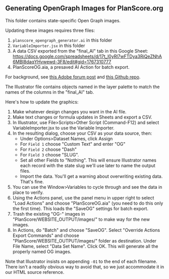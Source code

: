 ## Generating OpenGraph Images for PlanScore.org

This folder contains state-specific Open Graph images.

Updating these images requires three files:

1. `planscore_opengraph_generator.ai` in this folder
2. `VariableImporter.jsx` in this folder
3. A data CSV exported from the "final_AI" tab in this Google Sheet: https://docs.google.com/spreadsheets/d/17t_l0yRl7wFTDya3RiQeZNhA6MBI8daqYHvwewd-3F8/edit#gid=1767310777
4. PlanScoreOG.aia, a presaved AI Action for batch export.

For background, see [this Adobe forum post](https://forums.adobe.com/thread/1726468) and [this Github repo](https://github.com/Silly-V/Adobe-Illustrator/blob/master/Variable%20Importer/VariableImporter.jsx).

The Illustrator file contains objects named in the layer palette to match the names of the columns in the "final_AI" tab.

Here's how to update the graphics:

1. Make whatever design changes you want in the AI file.
2. Make text changes or formula updates in Sheets and export a CSV.
3. In Illustrator, use File>Scripts>Other Script (Command-F12) and select VariableImporter.jsx to use the Variable Importer.
4. In the resulting dialog, choose your CSV as your data source, then:
	* Under Options>Dataset Names, click Assign
	* For `Field 1` choose "Custom Text" and enter "OG"
	* For `Field 2` choose "Dash"
	* For `Field 3` choose "SLUG". 
	* Set all other Fields to "Nothing". This will ensure Illustrator names each record with the state slug we'll use later to name the output files.
	* Import the data. You'll get a warning about overwriting existing data. That's fine.
5. You can use the Window>Variables to cycle through and see the data in place to verify.
6. Using the Actions panel, use the panel menu in upper right to select "Load Actions" and choose "PlanScoreOG.aia" (you need to do this only the first time). This loads the "SaveOG" settings for batch export. 
7. Trash the existing "OG-" images in "PlanScore/WEBSITE_OUTPUT/images/" to make way for the new images.
8. In Actions, do "Batch" and choose "SaveOG". Select "Override Actions Export Commands" and choose "PlanScore/WEBSITE_OUTPUT/images/" folder as destination. Under File Name, select "Data Set Name". Click OK. This will generate all the properly named OG images.

Note that Illustrator insists on appending `-01` to the end of each filename. There isn't a readily obvious way to avoid that, so we just accommodate it in our HTML source reference.



